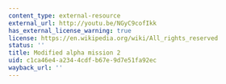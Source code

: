 ```yaml
---
content_type: external-resource
external_url: http://youtu.be/NGyC9cofIkk
has_external_license_warning: true
license: https://en.wikipedia.org/wiki/All_rights_reserved
status: ''
title: Modified alpha mission 2
uid: c1ca46e4-a234-4cdf-b67e-9d7e51fa92ec
wayback_url: ''
---
```

